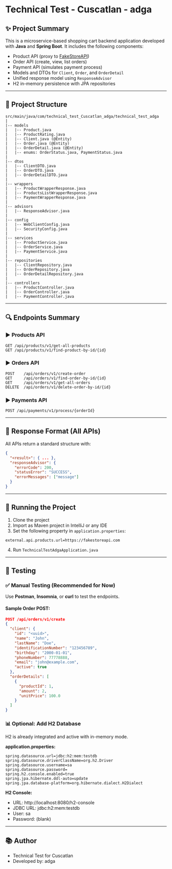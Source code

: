 # Technical Test - Cuscatlan - adga

## ✨ Project Summary
This is a microservice-based shopping cart backend application developed with **Java** and **Spring Boot**. It includes the following components:

- Product API (proxy to [FakeStoreAPI](https://fakestoreapi.com))
- Order API (create, view, list orders)
- Payment API (simulates payment process)
- Models and DTOs for `Client`, `Order`, and `OrderDetail`
- Unified response model using `ResponseAdvisor`
- H2 in-memory persistence with JPA repositories

---

## 📅 Project Structure
```
src/main/java/com/technical_test_Cuscatlan_adga/technical_test_adga
|
|-- models
|   |-- Product.java
|   |-- ProductRating.java
|   |-- Client.java (@Entity)
|   |-- Order.java (@Entity)
|   |-- OrderDetail.java (@Entity)
|   |-- enums: OrderStatus.java, PaymentStatus.java
|
|-- dtos
|   |-- ClientDTO.java
|   |-- OrderDTO.java
|   |-- OrderDetailDTO.java
|
|-- wrappers
|   |-- ProductWrapperResponse.java
|   |-- ProductsListWrapperResponse.java
|   |-- PaymentWrapperResponse.java
|
|-- advisors
|   |-- ResponseAdvisor.java
|
|-- config
|   |-- WebClientConfig.java
|   |-- SecurityConfig.java
|
|-- services
|   |-- ProductService.java
|   |-- OrderService.java
|   |-- PaymentService.java
|
|-- repositories
|   |-- ClientRepository.java
|   |-- OrderRepository.java
|   |-- OrderDetailRepository.java
|
|-- controllers
|   |-- ProductController.java
|   |-- OrderController.java
|   |-- PaymentController.java
```

---

## 🔍 Endpoints Summary

### ▶️ Products API
```
GET /api/products/v1/get-all-products
GET /api/products/v1/find-product-by-id/{id}
```

### ▶️ Orders API
```
POST    /api/orders/v1/create-order
GET     /api/orders/v1/find-order-by-id/{id}
GET     /api/orders/v1/get-all-orders
DELETE  /api/orders/v1/delete-order-by-id/{id}
```

### ▶️ Payments API
```
POST /api/payments/v1/process/{orderId}
```

---

## 🔮 Response Format (All APIs)
All APIs return a standard structure with:
```json
{
  "<result>": { ... },
  "responseAdvisor": {
    "errorCode": 200,
    "statusError": "SUCCESS",
    "errorMessages": ["message"]
  }
}
```

---

## 🔧 Running the Project

1. Clone the project
2. Import as Maven project in IntelliJ or any IDE
3. Set the following property in `application.properties`:
```properties
external.api.products.url=https://fakestoreapi.com
```
4. Run `TechnicalTestAdgaApplication.java`

---

## 🔔 Testing

### ✅ Manual Testing (Recommended for Now)
Use **Postman**, **Insomnia**, or **curl** to test the endpoints.

#### Sample Order POST:
```json
POST /api/orders/v1/create
{
  "client": {
    "id": "<uuid>",
    "name": "John",
    "lastName": "Doe",
    "identificationNumber": "123456789",
    "birthday": "2000-01-01",
    "phoneNumber": 77778888,
    "email": "john@example.com",
    "active": true
  },
  "orderDetails": [
    {
      "productId": 1,
      "amount": 2,
      "unitPrice": 100.0
    }
  ]
}
```

### 📊 Optional: Add H2 Database
H2 is already integrated and active with in-memory mode.

**application.properties:**
```properties
spring.datasource.url=jdbc:h2:mem:testdb
spring.datasource.driverClassName=org.h2.Driver
spring.datasource.username=sa
spring.datasource.password=
spring.h2.console.enabled=true
spring.jpa.hibernate.ddl-auto=update
spring.jpa.database-platform=org.hibernate.dialect.H2Dialect
```

**H2 Console:**
- URL: http://localhost:8080/h2-console
- JDBC URL: jdbc:h2:mem:testdb
- User: sa
- Password: (blank)

---

## 📚 Author
- Technical Test for Cuscatlan
- Developed by: adga